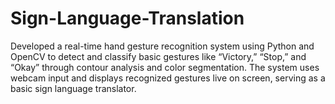 # Sign-Language-Translation
Developed a real-time hand gesture recognition system using Python and OpenCV to detect and classify basic gestures like “Victory,” “Stop,” and “Okay” through contour analysis and color segmentation. The system uses webcam input and displays recognized gestures live on screen, serving as a basic sign language translator.
